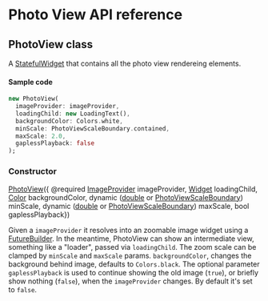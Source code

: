 # Photo View API reference

## PhotoView class

A [StatefulWidget](https://docs.flutter.io/flutter/widgets/StatefulWidget-class.html) that contains all the photo view rendereing elements.

#### Sample code

```dart
new PhotoView(
  imageProvider: imageProvider,
  loadingChild: new LoadingText(),
  backgroundColor: Colors.white,
  minScale: PhotoViewScaleBoundary.contained,
  maxScale: 2.0,
  gaplessPlayback: false
);
```

### Constructor

[PhotoView](/lib/photo_view.dart)({
@required [ImageProvider](https://docs.flutter.io/flutter/painting/ImageProvider-class.html) imageProvider,
[Widget](https://docs.flutter.io/flutter/widgets/Widget-class.html) loadingChild,
[Color](https://docs.flutter.io/flutter/dart-ui/Color-class.html) backgroundColor,
dynamic ([double](https://docs.flutter.io/flutter/dart-core/double-class.html) or [PhotoViewScaleBoundary](/lib/photo_view_scale_boundary.dart)) minScale,
dynamic ([double](https://docs.flutter.io/flutter/dart-core/double-class.html) or [PhotoViewScaleBoundary](/lib/photo_view_scale_boundary.dart)) maxScale, bool gaplessPlayback})

Given a `imageProvider` it resolves into an zoomable image widget using a [FutureBuilder](https://docs.flutter.io/flutter/widgets/FutureBuilder-class.html). In the meantime, PhotoView can show an intermediate view, something like a "loader", passed via `loadingChild`. The zoom scale can be clamped by `minScale` and `maxScale` params. `backgroundColor`, changes the background behind image, defaults to `Colors.black`. The optional parameter `gaplessPlayback` is used to continue showing the old image (`true`), or briefly show nothing (`false`), when the `imageProvider` changes. By default it's set to `false`.
